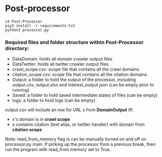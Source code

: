 # Post-processor
```
cd Post-Processor
pip3 install -r requirements.txt
python3 processor.py
```

### Required files and folder structure within Post-Processor directory:
- DataDomain: holds all domain crawler output files
- DataTwitter: holds all twitter crawler output files
- crawl_scope.csv: scope file that contains all the crawl domains
- citation_scope.csv: scope file that contains all the citation domains
- Output: a folder to hold the output of the processor, including output.csv, output.xlsx and interest_output.json (can be empty prior to running)
- Saved: a folder to hold saved intermediate states of files (can be empty)
- logs: a folder to hold logs (can be empty)
    
output.csv will include an row for URL x from **DomainOutput** iff:
- x's domain is in **crawl scope** 
- x contains citation (text alias, or twitter handler) with domain from **citation scope**

Note: read_from_memory flag is can be manually turned on and off on processor.py main. If picking up the processor from a previous break, then run the program with read_from memory set to True.
